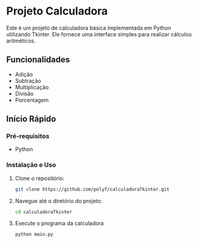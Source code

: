 # Projeto Calculadora

Este é um projeto de calculadora básica implementada em Python utilizando Tkinter. Ele fornece uma interface simples para realizar cálculos aritméticos.

## Funcionalidades

- Adição
- Subtração
- Multiplicação
- Divisão
- Porcentagem

## Início Rápido

### Pré-requisitos

- Python

### Instalação e Uso

1. Clone o repositório:

   ```bash
   git clone https://github.com/polyf/calculadoraTkinter.git

2. Navegue até o diretório do projeto:
   
   ```bash
   cd calculadoraTkinter

3. Execute o programa da calculadora
   ```bash
   python main.py
